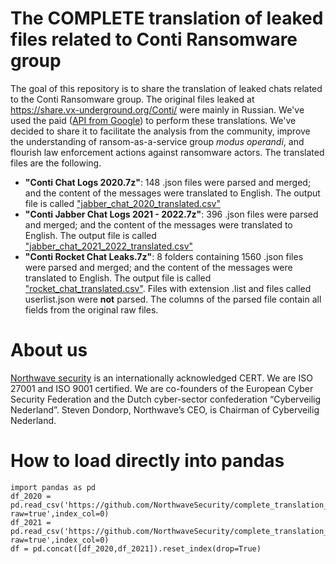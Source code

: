 # The COMPLETE translation of leaked files related to Conti Ransomware group

The goal of this repository is to share the translation of leaked chats related to the Conti Ransomware group. The original files leaked at https://share.vx-underground.org/Conti/ were mainly in Russian. We've used the paid ([API from Google](https://cloud.google.com/translate)) to perform these translations. We've decided to share it to facilitate the analysis from the community, improve the understanding of ransom-as-a-service group *modus operandi*, and flourish law enforcement actions against ransomware actors. The translated files are the following.

- **"Conti Chat Logs 2020.7z"**: 148 .json files were parsed and merged; and the content of the messages were translated to English. The output file is called ["jabber_chat_2020_translated.csv"](https://github.com/NorthwaveSecurity/complete_translated_leak_conti_chats/raw/main/jabber_chat_2020_translated.csv)
- **"Conti Jabber Chat Logs 2021 - 2022.7z"**: 396 .json files were parsed and merged; and the content of the messages were translated to English. The output file is called ["jabber_chat_2021_2022_translated.csv"](https://github.com/NorthwaveSecurity/complete_translated_leak_conti_chats/raw/main/jabber_chat_2021_2022_translated.csv)
- **"Conti Rocket Chat Leaks.7z"**: 8 folders containing 1560 .json files were parsed and merged; and the content of the messages were translated to English. The output file is called ["rocket_chat_translated.csv"](https://github.com/NorthwaveSecurity/complete_translation_leaked_chats_conti_ransomware/raw/main/rocket_chat_translated.csv.zip). Files with extension .list and files called userlist.json were **not** parsed. The columns of the parsed file contain all fields from the original raw files.

# About us
[Northwave security](https://northwave-security.com/) is an internationally acknowledged CERT. We are ISO 27001 and ISO 9001 certified. We are co-founders of the European Cyber Security Federation and the Dutch cyber-sector confederation “Cyberveilig Nederland”. Steven Dondorp, Northwave’s CEO, is Chairman of Cyberveilig Nederland.

# How to load directly into pandas
```
import pandas as pd
df_2020 = pd.read_csv('https://github.com/NorthwaveSecurity/complete_translation_leaked_chats_conti_ransomware/blob/main/jabber_chat_2020_translated.csv?raw=true',index_col=0)
df_2021 = pd.read_csv('https://github.com/NorthwaveSecurity/complete_translation_leaked_chats_conti_ransomware/blob/main/jabber_chat_2021_2022_translated.csv?raw=true',index_col=0)
df = pd.concat([df_2020,df_2021]).reset_index(drop=True)
```
